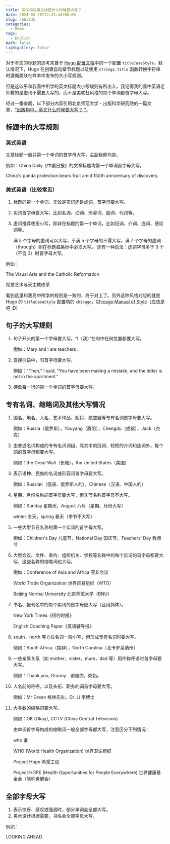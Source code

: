 ```yaml
---
title: 写文档时英文标题什么时候要大写？
date: 2024-03-26T12:23:44+08:00
slug: c6bc2d5
categories:
  - Memo
tags:
  - English
math: false
lightgallery: false
---
```


对于本文的标题的思考来自于 [Hugo 配置文档](https://gohugo.io/getting-started/configuration/#titlecasestyle)中的一个配置 `titleCaseStyle`，默认情况下，Hugo 在创建自动章节标题以及使用 `strings.Title` 函数转换字符串时遵循美联社样本中发布的大小写规则。

但是这似乎和我高中所学的英文标题大小写规则有所出入，我记得我的高中英语老师教的是虚词不需要大写的，而不是美联社风格的每个单词都首字母大写。

经过一番查阅，以下部分内容引用北京师范大学 - 出版科学研究院的一篇文章，[“出版物中，英文什么时候要大写？ ”](https://pub.bnu.edu.cn/jzyg1/72203.html)。

<!--more-->

## 标题中的大写规则

### 英式英语

文章标题一般只第一个单词的首字母大写，主副标题均是。

例如：China Daily《中国日报》的文章标题均第一个单词首字母大写。

China's panda protection bears fruit amid 150th anniversary of discovery.

### 美式英语（比较常见）

1. 标题的第一个单词，无论是实词还是虚词，首字母要大写。
2. 实词首字母要大写，比如名词、动词、形容词、副词、代词等。
3. 虚词推荐使用小写，除非在标题的第一个单词，比如冠词、介词、连词、感叹词等。

    满 5 个字母的虚词可以大写，不满 5 个字母的不得大写，满 7 个字母的虚词（through）则在标题或条标中必须大写。
    还有一种说法：虚词字母多于 3 个（不含 3）时首字母大写。

例如：

The Visual Arts and the Catholic Reformation

视觉艺术与天主教改革

看到这里和我高中所学的规则是一致的，终于对上了。另外这种风格对应的就是 Hugo 的 `titleCaseStyle` 配置项的 `chicago`，[Chicago Manual of Style](https://www.chicagomanualofstyle.org/home.html)（应该是吧 :D）

## 句子的大写规则

1. 句子开头的第一个字母要大写。“I（我）”在句中任何位置都要大写。

    例如：Mary and I are teachers．

2. 直接引语中，句首字母要大写。

    例如："Then," I said, "You have been making a mistake, and the letter is not in the apartment."

3. 诗歌每一行的第一个单词的首字母要大写。

## 专有名词、缩略词及其他大写情况

1. 国名、地名、人名、艺术作品、船只、航空器等专有名词首字母要大写。

    例如：Russia（俄罗斯），Youyang（酉阳），Chengdu（成都），Jack（杰克）

2. 由普通名词构成的专有名词词组，除其中的冠词、较短的介词和连词外，每个词的首字母都要大写。

    例如：the Great Wall（长城），the United States（美国）

3. 表示语种、民族的名词或形容词首字母要大写。

    例如：Russian（俄语、俄罗斯人的），Chinese（汉语、中国人的）

4. 星期、月份名称的首字母要大写，但季节名称首字母不大写。

    例如：Sunday 星期天，August 八月（星期、月份大写）

    winter 冬天，spring 春天（季节不大写）

5. 一些大型节日名称的第一个实词的首字母大写。

    例如：Children's Day 儿童节，National Day 国庆节，Teachers' Day 教师节

6. 大型会议、文件、条约、组织机关、学校等名称中的每个实词的首字母都要大写，这些名称的缩略词也大写。

    例如：Conference of Asia and Africa   亚非会议

    World Trade Organization 世界贸易组织（WTO）

    Beijing Normal University 北京师范大学（BNU）

7. 书名、报刊名中的每个实词的首字母应大写（且用斜体）。

    New York Times《纽约时报》

    English Coaching Paper《英语辅导报》

8. south，north 等方位名词一般小写，但形成专有名词时要大写。

    例如：South Africa（南非），North Carolina（北卡罗莱纳州）

9. 一些亲属关系（如 mother，sister，mum，dad 等）用作称呼语时首字母要大写。

    例如：Thank you, Granny．谢谢你，奶奶。

10. 人名前的称呼，以及头衔、职务的词首字母要大写。

    例如：Mr Green 格林先生，Dr. Li 李博士

11. 大多数的缩略词要大写。

    例如：OK (Okay), CCTV (China Central Television)

    由单词首字母构成的缩略词一般全部字母都大写，注意区分下列情况：

    who 谁

    WHO (World Health Organization) 世界卫生组织

    Project Hope 希望工程

    Project HOPE (Health Opportunities for People Everywhere) 世界健康基金会（简称世健会）

## 全部字母大写

1. 表示惊讶、感叹或强调时，部分单词会全部大写。
2. 美术设计根据需要，书名会全部字母大写。

例如：

LOOKING AHEAD
